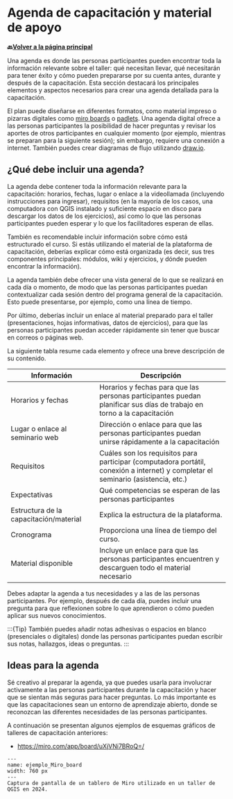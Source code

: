 # Agenda de capacitación y material de apoyo

__🔙[Volver a la página principal](/content/intro.md)__

Una agenda es donde las personas participantes pueden encontrar toda la información relevante sobre el taller: qué necesitan llevar, qué necesitarán para tener éxito y cómo pueden prepararse por su cuenta antes, durante y después de la capacitación. Esta sección destacará los principales elementos y aspectos necesarios para crear una agenda detallada para la capacitación.

El plan puede diseñarse en diferentes formatos, como material impreso o pizarras digitales como [miro boards](https://miro.com) o [padlets](https://padlet.com). Una agenda digital ofrece a las personas participantes la posibilidad de hacer preguntas y revisar los aportes de otros participantes en cualquier momento (por ejemplo, mientras se preparan para la siguiente sesión); sin embargo, requiere una conexión a internet. También puedes crear diagramas de flujo utilizando [draw.io](https://app.diagrams.net).

## ¿Qué debe incluir una agenda?

La agenda debe contener toda la información relevante para la capacitación: horarios, fechas, lugar o enlace a la videollamada (incluyendo instrucciones para ingresar), requisitos (en la mayoría de los casos, una computadora con QGIS instalado y suficiente espacio en disco para descargar los datos de los ejercicios), así como lo que las personas participantes pueden esperar y lo que los facilitadores esperan de ellas.

También es recomendable incluir información sobre cómo está estructurado el curso. Si estás utilizando el material de la plataforma de capacitación, deberías explicar cómo está organizada (es decir, sus tres componentes principales: módulos, wiki y ejercicios, y dónde pueden encontrar la información).

La agenda también debe ofrecer una vista general de lo que se realizará en cada día o momento, de modo que las personas participantes puedan contextualizar cada sesión dentro del programa general de la capacitación. Esto puede presentarse, por ejemplo, como una línea de tiempo.

Por último, deberías incluir un enlace al material preparado para el taller (presentaciones, hojas informativas, datos de ejercicios), para que las personas participantes puedan acceder rápidamente sin tener que buscar en correos o páginas web.

La siguiente tabla resume cada elemento y ofrece una breve descripción de su contenido.

| Información | Descripción | 
| ----- | ----------- |
| Horarios y fechas | Horarios y fechas para que las personas participantes puedan planificar sus días de trabajo en torno a la capacitación |
| Lugar o enlace al seminario web | Dirección o enlace para que las personas participantes puedan unirse rápidamente a la capacitación |
| Requisitos | Cuáles son los requisitos para participar (computadora portátil, conexión a internet) y completar el seminario (asistencia, etc.) |
| Expectativas | Qué competencias se esperan de las personas participantes |
| Estructura de la capacitación/material | Explica la estructura de la plataforma. |
| Cronograma | Proporciona una línea de tiempo del curso. | 
| Material disponible | Incluye un enlace para que las personas participantes encuentren y descarguen todo el material necesario |

Debes adaptar la agenda a tus necesidades y a las de las personas participantes. Por ejemplo, después de cada día, puedes incluir una pregunta para que reflexionen sobre lo que aprendieron o cómo pueden aplicar sus nuevos conocimientos.

:::{Tip}
También puedes añadir notas adhesivas o espacios en blanco (presenciales o digitales) donde las personas participantes puedan escribir sus notas, hallazgos, ideas o preguntas.
:::

## Ideas para la agenda

Sé creativo al preparar la agenda, ya que puedes usarla para involucrar activamente a las personas participantes durante la capacitación y hacer que se sientan más seguras para hacer preguntas. Lo más importante es que las capacitaciones sean un entorno de aprendizaje abierto, donde se reconozcan las diferentes necesidades de las personas participantes.

A continuación se presentan algunos ejemplos de esquemas gráficos de talleres de capacitación anteriores:

- https://miro.com/app/board/uXjVNi7BRoQ=/

```{figure} ../../fig/en_miro_board_example.png
---
name: ejemplo_Miro_board
width: 760 px
---
Captura de pantalla de un tablero de Miro utilizado en un taller de QGIS en 2024.
```
